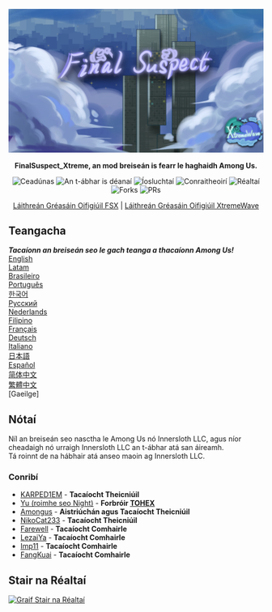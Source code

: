 ﻿<div align="center">

![FSX-XW](Assets/FSX&XW.png)

**FinalSuspect_Xtreme, an mod breiseán is fearr le haghaidh Among Us.**

<img src="https://badgen.net/github/license/XtremeWave/FinalSuspect_Xtreme" alt="Ceadúnas">
<img src="https://badgen.net/github/tag/XtremeWave/FinalSuspect_Xtreme" alt="An t-ábhar is déanaí">
<img src="https://badgen.net/github/assets-dl/XtremeWave/FinalSuspect_Xtreme" alt="Íosluchtaí">
<img src="https://badgen.net/github/watchers/XtremeWave/FinalSuspect_Xtreme" alt="Conraitheoirí">
<img src="https://badgen.net/github/stars/XtremeWave/FinalSuspect_Xtreme" alt="Réaltaí">
<img src="https://badgen.net/github/forks/XtremeWave/FinalSuspect_Xtreme" alt="Forks">
<img src="https://badgen.net/github/prs/XtremeWave/FinalSuspect_Xtreme" alt="PRs">

[Láithreán Gréasáin Oifigiúil FSX](https://fsusx.top.cc) | [Láithreán Gréasáin Oifigiúil XtremeWave](https://www.xtreme.net.cn)

</div>

## Teangacha
***Tacaíonn an breiseán seo le gach teanga a thacaíonn Among Us!***<br>
[English](README.md) <br>
[Latam](README_es_LA.md)<br>
[Brasileiro](README_pt_BR.md)<br>
[Português](README_pt.md)<br>
[한국어](README_ko.md)<br>
[Русский](README_ru.md)<br>
[Nederlands](README_nl.md)<br>
[Filipino](README_tl.md)<br>
[Français](README_fr.md)<br>
[Deutsch](README_de.md)<br>
[Italiano](README_it.md)<br>
[日本語](README_ja.md)<br>
[Español](README_es.md)<br>
[简体中文](README_zh.md)<br>
[繁體中文](README_zh_CHT.md)<br>
[Gaeilge]<br>

## Nótaí
Níl an breiseán seo nasctha le Among Us nó Innersloth LLC, agus níor cheadaigh nó urraigh Innersloth LLC an t-ábhar atá san áireamh.<br>
Tá roinnt de na hábhair atá anseo maoin ag Innersloth LLC.

### Conribí
 - [KARPED1EM](https://github.com/KARPED1EM) - **Tacaíocht Theicniúil**
 - [Yu (roimhe seo Night)](https://github.com/Night-GUA) - **Forbróir [TOHEX](https://tohex.cc)**
 - [Amongus](https://github.com/XiezibanWrite) - **Aistriúchán agus Tacaíocht Theicniúil**
 - [NikoCat233](https://github.com/NikoCat233) - **Tacaíocht Theicniúil**
 - [Farewell](https://github.com/ksduye) - **Tacaíocht Comhairle**
 - [LezaiYa](https://github.com/LezaiYa1) - **Tacaíocht Comhairle**
 - [Imp11](https://github.com/dabao40) - **Tacaíocht Comhairle**
 - [FangKuai](https://github.com/FangKuaiYa) - **Tacaíocht Comhairle**

## Stair na Réaltaí
[![Graif Stair na Réaltaí](https://api.star-history.com/svg?repos=XtremeWave/FinalSuspect_Xtreme&type=Date)](https://star-history.com/#XtremeWave/FinalSuspect_Xtreme&Date)
